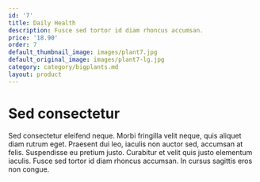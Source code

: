 ```yaml
---
id: '7'
title: Daily Health
description: Fusce sed tortor id diam rhoncus accumsan.
price: '18.90'
order: 7
default_thumbnail_image: images/plant7.jpg
default_original_image: images/plant7-lg.jpg
category: category/bigplants.md
layout: product
---
```


# Sed consectetur

Sed consectetur eleifend neque. Morbi fringilla velit neque, quis aliquet diam rutrum eget. Praesent dui leo, iaculis non auctor sed, accumsan at felis. Suspendisse eu pretium justo. Curabitur et velit quis justo elementum iaculis. Fusce sed tortor id diam rhoncus accumsan. In cursus sagittis eros non congue.
